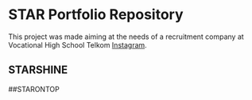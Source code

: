 # STAR Portfolio Repository

This project was made aiming at the needs of a recruitment company at Vocational High School Telkom [Instagram](https://github.com/facebook/create-react-app).

## STARSHINE

##STARONTOP
